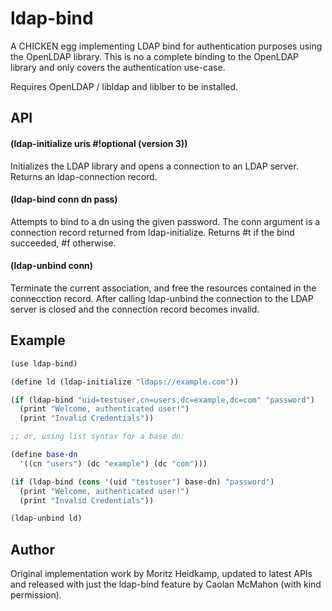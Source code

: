 # ldap-bind

A CHICKEN egg implementing LDAP bind for authentication purposes using
the OpenLDAP library. This is no a complete binding to the OpenLDAP
library and only covers the authentication use-case.

Requires OpenLDAP / libldap and liblber to be installed.

## API

#### (ldap-initialize uris #!optional (version 3))

Initializes the LDAP library and opens a connection to an LDAP server.
Returns an ldap-connection record.

#### (ldap-bind conn dn pass)

Attempts to bind to a dn using the given password. The conn argument is
a connection record returned from ldap-initialize. Returns #t if the
bind succeeded, #f otherwise.

#### (ldap-unbind conn)

Terminate the current association, and free the resources contained in
the connecction record. After calling ldap-unbind the connection to
the LDAP server is closed and the connection record becomes invalid.

## Example

```scheme
(use ldap-bind)

(define ld (ldap-initialize "ldaps://example.com"))

(if (ldap-bind "uid=testuser,cn=users,dc=example,dc=com" "password")
  (print "Welcome, authenticated user!")
  (print "Invalid Credentials"))

;; or, using list syntax for a base dn:

(define base-dn
  '((cn "users") (dc "example") (dc "com")))

(if (ldap-bind (cons '(uid "testuser") base-dn) "password")
  (print "Welcome, authenticated user!")
  (print "Invalid Credentials"))

(ldap-unbind ld)
```

## Author

Original implementation work by Moritz Heidkamp, updated to latest APIs
and released with just the ldap-bind feature by Caolan McMahon (with kind
permission).
